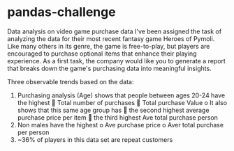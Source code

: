 # pandas-challenge
Data analysis on video game purchase data
I've been assigned the task of analyzing the data for their most recent fantasy game Heroes of Pymoli.
Like many others in its genre, the game is free-to-play, but players are encouraged to purchase optional items
that enhance their playing experience. As a first task, the company would like you to generate a report that 
breaks down the game's purchasing data into meaningful insights.

Three observable trends based on the data:
1.	Purchasing analysis (Age) shows that people between ages 20-24 have the highest 
        	Total number of purchases
        	Total purchase Value
    o	It also shows that this same age group has 
        	the second highest average purchase price per item
        	the third highest Ave total purchase person
2.	Non males have the highest
    o	Ave purchase price
    o	Aver total purchase per person
3.	~36% of players in this data set are repeat customers


